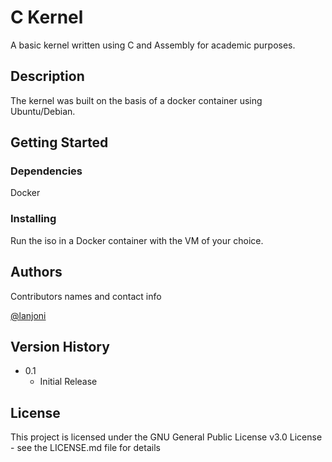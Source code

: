 # C Kernel

A basic kernel written using C and Assembly for academic purposes.

## Description

The kernel was built on the basis of a docker container using Ubuntu/Debian.

## Getting Started

### Dependencies

Docker

### Installing

Run the iso in a Docker container with the VM of your choice.

## Authors

Contributors names and contact info

[@lanjoni](https://twitter.com/gutolanjoni)

## Version History

* 0.1
    * Initial Release

## License

This project is licensed under the GNU General Public License v3.0 License - see the LICENSE.md file for details
